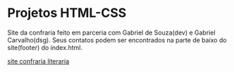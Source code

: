 # Projetos HTML-CSS
 
Site da confraria feito em parceria com Gabriel de Souza(dev) e Gabriel Carvalho(dsg). Seus contatos podem ser encontrados na parte de baixo do site(footer) do index.html.

<a href="https://github.com/morpheus-oli/Projects-HTML-CSS/Confraria_literaria/index.html">site confraria literaria</a>

